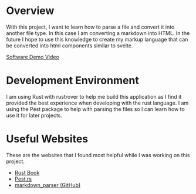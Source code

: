 # Overview

With this project, I want to learn how to parse a file and convert it into another file type. In this case I am converting a markdown into HTML. In the future I hope to use this knowledge to create my markup language that can be converted into html components similar to svelte.

[Software Demo Video](http://youtube.link.goes.here)

# Development Environment

I am using Rust with rustrover to help me build this application as I find it provided the best experience when developing with the rust language. I am using the Pest package to help with parsing the files so I can learn how to use it for later projects.

# Useful Websites

These are the websites that I found most helpful while I was working on this project.
* [Rust Book](https://doc.rust-lang.org/stable/book/)
* [Pest.rs](https://pest.rs/)
* [markdown_parser (GitHub)](https://github.com/stas-bukovskiy/markdown_parser)